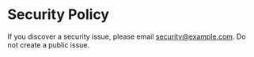# Security Policy
If you discover a security issue, please email security@example.com. Do not create a public issue.
